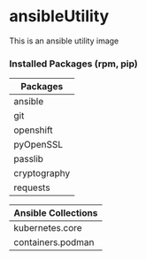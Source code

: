 # ansibleUtility

This is an ansible utility image

### Installed Packages (rpm, pip)
| Packages |
| ------- |
| ansible |
| git |
| openshift |
| pyOpenSSL |
| passlib |
| cryptography |
| requests |

| Ansible Collections |
| ------------------- |
| kubernetes.core |
| containers.podman |
